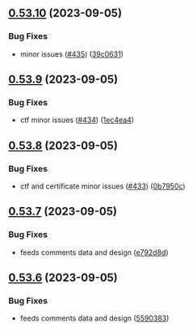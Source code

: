 ## [0.53.10](https://github.com/thecyberworld/thecyberhub.org/compare/v0.53.9...v0.53.10) (2023-09-05)


### Bug Fixes

* minor issues ([#435](https://github.com/thecyberworld/thecyberhub.org/issues/435)) ([39c0631](https://github.com/thecyberworld/thecyberhub.org/commit/39c0631d6650a1ccd8437eca88dc63c5fcd4cfcb))



## [0.53.9](https://github.com/thecyberworld/thecyberhub.org/compare/v0.53.8...v0.53.9) (2023-09-05)


### Bug Fixes

* ctf minor issues ([#434](https://github.com/thecyberworld/thecyberhub.org/issues/434)) ([1ec4ea4](https://github.com/thecyberworld/thecyberhub.org/commit/1ec4ea47c0337984714966292959474039baab4e))



## [0.53.8](https://github.com/thecyberworld/thecyberhub.org/compare/v0.53.7...v0.53.8) (2023-09-05)


### Bug Fixes

* ctf and certificate minor issues ([#433](https://github.com/thecyberworld/thecyberhub.org/issues/433)) ([0b7950c](https://github.com/thecyberworld/thecyberhub.org/commit/0b7950ced240e84469ab9badf3c2e7fb74d12378))



## [0.53.7](https://github.com/thecyberworld/thecyberhub.org/compare/v0.53.6...v0.53.7) (2023-09-05)


### Bug Fixes

* feeds comments data and design ([e792d8d](https://github.com/thecyberworld/thecyberhub.org/commit/e792d8d4a675b4ce9e578999f7c94a950639886a))



## [0.53.6](https://github.com/thecyberworld/thecyberhub.org/compare/v0.53.5...v0.53.6) (2023-09-05)


### Bug Fixes

* feeds comments data and design ([5590383](https://github.com/thecyberworld/thecyberhub.org/commit/55903838d73bd065f317625f643e824cfc3fcf6d))



